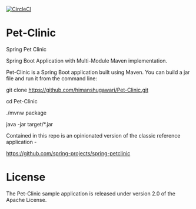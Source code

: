 [![CircleCI](https://circleci.com/gh/himanshugawari/Pet-Clinic.svg?style=svg)](https://circleci.com/gh/himanshugawari/Pet-Clinic)
# Pet-Clinic
Spring Pet Clinic

Spring Boot Application with Multi-Module Maven implementation.

Pet-Clinic is a Spring Boot application built using Maven. You can build a jar file and run it from the command line:

git clone https://github.com/himanshugawari/Pet-Clinic.git

cd Pet-Clinic

./mvnw package

java -jar target/*.jar


Contained in this repo is an opinionated version of the classic reference application -

https://github.com/spring-projects/spring-petclinic

# License

The Pet-Clinic sample application is released under version 2.0 of the Apache License.
